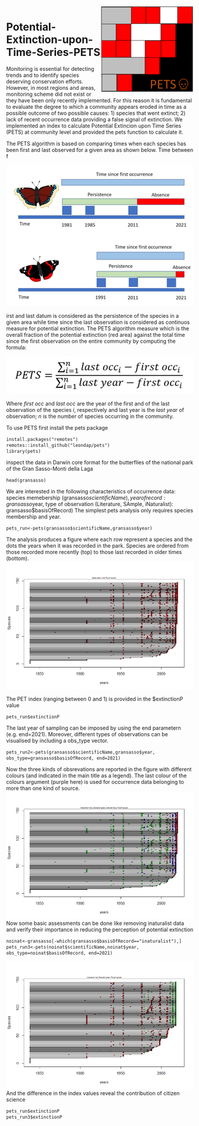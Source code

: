 <img src="https://github.com/leondap/images/blob/main/pets.jpg?raw=true" width="250" img align="right">


# Potential-Extinction-upon-Time-Series-PETS

Monitoring is essential for detecting trends and to identify species deserving conservation efforts. However, in most regions and areas, monitoring scheme did not exist or they have been only recently implemented. For this reason it is fundamental to evaluate the degree to which a community appears eroded in time as a possible outcome of two possible causes: 1) species that went extinct; 2) lack of recent occurrence data providing a false signal of extinction.
We implemented an index to calculate Potential Extincion upon Time Series (PETS) at community level and provided the pets function to calculate it.

The PETS algorithm is based on comparing times when each species has been first and last observed for a given area as shown below. Time between f


<img src="https://github.com/leondap/images/blob/main/petsexample.jpg?raw=true" width="600">

irst and last datum is considered as the persistence of the species in a given area while time since the last observation is considered as continuos measure for potential extinction. The PETS algorithm measure which is the overall fraction of the potential extinction (red area) against the total time since the first observation on the entire community by computing the formula:

<img src="https://github.com/leondap/images/blob/main/pets%20formula.jpg?raw=true" width="600">

Where _first occ_ and _last occ_ are the year of the first and of the last observation of the species _i_, respectively and last year is the _last year_ of observation; _n_ is the number of species occurring in the community.
                                                                                             

To use PETS first install the pets package
```
install.packages("remotes")
remotes::install_github("leondap/pets")
library(pets)
```
inspect the data in Darwin core format for the butterflies of the national park of the Gran Sasso-Monti della Laga
```
head(gransasso)
```
We are interested in the following characteristics of occurrence data: species memebership (gransasso$scientificName), year of record: gransasso$year, type of observation (Literature, SAmple, iNaturalist): gransasso$basisOfRecord)
The simplest pets analysis only requires species membership and year.
```
pets_run<-pets(gransasso$scientificName,gransasso$year)
```
The analysis produces a figure where each row represent a species and the dots the years when it was recorded in the park. Species are ordered from those recorded more recently (top) to those last recorded in older times (bottom).
![](https://github.com/leondap/images/blob/main/pets_res1.png?raw=true)

The PET index (ranging between 0 and 1) is provided in the $extinctionP value 
```
pets_run$extinctionP
```
The last year of sampling can be imposed by using the end parametern (e.g. end=2021). Moreover, different types of observations can be visualised by including a obs_type vector.
```
pets_run2<-pets(gransasso$scientificName,gransasso$year, obs_type=gransasso$basisOfRecord, end=2021)
```
Now the three kinds of obsrevations are reported in the figure with different colours (and indicated in the main title as a legend). The last colour of the colours argument (purple here) is used for occurrence data belonging to more than one kind of source.
![](https://github.com/leondap/images/blob/main/pets_res2.png?raw=true)
Now some basic assessments can be done like removing inaturalist data and verify their importance in reducing the perception of potential extinction
```
noinat<-gransasso[-which(gransasso$basisOfRecord=="inaturalist"),]
pets_run3<-pets(noinat$scientificName,noinat$year, obs_type=noinat$basisOfRecord, end=2021)
```
![](https://github.com/leondap/images/blob/main/pets_res3.png?raw=true)
And the difference in the index values reveal the contribution of citizen science
```
pets_run$extinctionP
pets_run3$extinctionP
```


